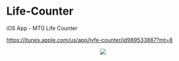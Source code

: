 # Life-Counter
iOS App - MTG Life Counter

https://itunes.apple.com/us/app/lyfe-counter/id989533867?mt=8

<p align="center">
  <img src="http://i.imgur.com/usLmyL4.png"/>
</p>
